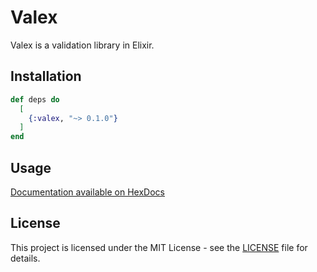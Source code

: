 # Valex

Valex is a validation library in Elixir.

## Installation

```elixir
def deps do
  [
    {:valex, "~> 0.1.0"}
  ]
end
```

## Usage

[Documentation available on HexDocs](https://hexdocs.pm/valex)

## License

This project is licensed under the MIT License - see the [LICENSE](LICENSE) file for details.